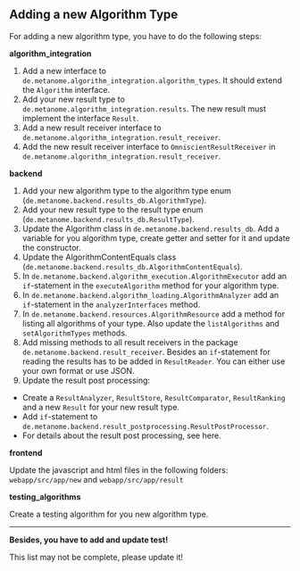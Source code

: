 ## Adding a new Algorithm Type

For adding a new algorithm type, you have to do the following steps:

**algorithm_integration**

1. Add a new interface to `de.metanome.algorithm_integration.algorithm_types`. It should extend the `Algorithm` interface.
2. Add your new result type to `de.metanome.algorithm_integration.results`. The new result must implement the interface `Result`.
3. Add a new result receiver interface to `de.metanome.algorithm_integration.result_receiver`.
4. Add the new result receiver interface to `OmniscientResultReceiver` in `de.metanome.algorithm_integration.result_receiver`.

**backend**

1. Add your new algorithm type to the algorithm type enum (`de.metanome.backend.results_db.AlgorithmType`).
2. Add your new result type to the result type enum (`de.metanome.backend.results_db.ResultType`).
3. Update the Algorithm class in `de.metanome.backend.results_db`. Add a variable for you algorithm type, create getter and setter for it and update the constructor.
4. Update the AlgorithmContentEquals class (`de.metanome.backend.results_db.AlgorithmContentEquals`).
3. In `de.metanome.backend.algorithm_execution.AlgorithmExecutor` add an `if`-statement in the `executeAlgorithm` method for your algorithm type.
4. In `de.metanome.backend.algorithm_loading.AlgorithmAnalyzer` add an `if`-statement in the `analyzerInterfaces` method.
5. In `de.metanome.backend.resources.AlgorithmResource` add a method for listing all algorithms of your type. Also update the `listAlgorithms` and `setAlgorithmTypes` methods.
6. Add missing methods to all result receivers in the package `de.metanome.backend.result_receiver`. Besides an `if`-statement for reading the results has to be added in `ResultReader`. You can either use your own format or use JSON.
7. Update the result post processing:
* Create a `ResultAnalyzer`, `ResultStore`, `ResultComparator`, `ResultRanking` and a new `Result` for your new result type.
* Add `if`-statement to `de.metanome.backend.result_postprocessing.ResultPostProcessor`.
* For details about the result post processing, see here.

**frontend**

Update the javascript and html files in the following folders: `webapp/src/app/new` and `webapp/src/app/result`

**testing_algorithms**

Create a testing algorithm for you new algorithm type.



***


**Besides, you have to add and update test!**

This list may not be complete, please update it!